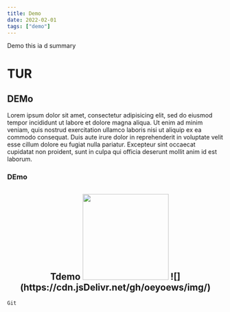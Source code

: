 ```yaml
---
title: Demo
date: 2022-02-01
tags: ["demo"]
---
```


Demo this ia d summary

<!--![Hello](https://cdn.jsDelivr.net/gh/oeyoews/img/oeyoew.jpeg)-->
<!--more-->

# TUR

## DEMo

Lorem ipsum dolor sit amet, consectetur adipisicing elit, sed do eiusmod tempor incididunt ut labore et dolore magna aliqua. Ut enim ad minim veniam, quis nostrud exercitation ullamco laboris nisi ut aliquip ex ea commodo consequat. Duis aute irure dolor in reprehenderit in voluptate velit esse cillum dolore eu fugiat nulla pariatur. Excepteur sint occaecat cupidatat non proident, sunt in culpa qui officia deserunt mollit anim id est laborum.

### DEmo

<h2 align="center"> Tdemo
<img src="https://cdn.jsDelivr.net/gh/oeyoews/img/oeyoew.jpeg" width="200"/>
![](https://cdn.jsDelivr.net/gh/oeyoews/img/)
</h2>

```sh
Git
```
